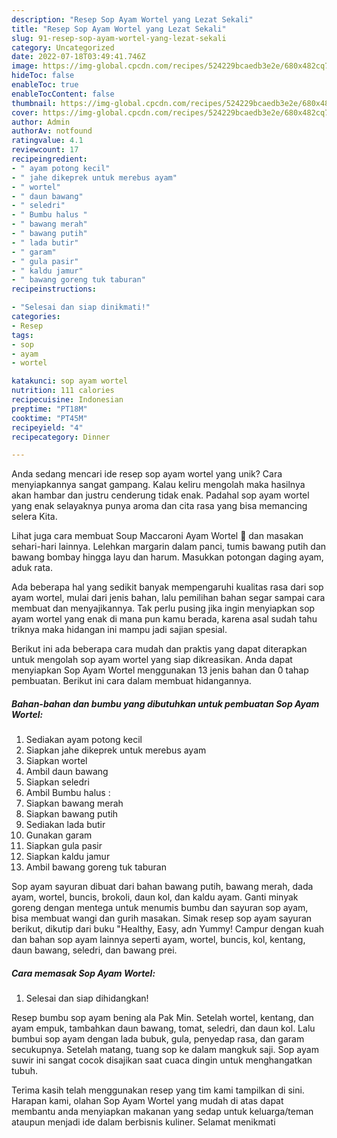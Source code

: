 ```yaml
---
description: "Resep Sop Ayam Wortel yang Lezat Sekali"
title: "Resep Sop Ayam Wortel yang Lezat Sekali"
slug: 91-resep-sop-ayam-wortel-yang-lezat-sekali
category: Uncategorized
date: 2022-07-18T03:49:41.746Z
image: https://img-global.cpcdn.com/recipes/524229bcaedb3e2e/680x482cq70/sop-ayam-wortel-foto-resep-utama.jpg
hideToc: false
enableToc: true
enableTocContent: false
thumbnail: https://img-global.cpcdn.com/recipes/524229bcaedb3e2e/680x482cq70/sop-ayam-wortel-foto-resep-utama.jpg
cover: https://img-global.cpcdn.com/recipes/524229bcaedb3e2e/680x482cq70/sop-ayam-wortel-foto-resep-utama.jpg
author: Admin
authorAv: notfound
ratingvalue: 4.1
reviewcount: 17
recipeingredient:
- " ayam potong kecil"
- " jahe dikeprek untuk merebus ayam"
- " wortel"
- " daun bawang"
- " seledri"
- " Bumbu halus "
- " bawang merah"
- " bawang putih"
- " lada butir"
- " garam"
- " gula pasir"
- " kaldu jamur"
- " bawang goreng tuk taburan"
recipeinstructions:

- "Selesai dan siap dinikmati!"
categories:
- Resep
tags:
- sop
- ayam
- wortel

katakunci: sop ayam wortel 
nutrition: 111 calories
recipecuisine: Indonesian
preptime: "PT18M"
cooktime: "PT45M"
recipeyield: "4"
recipecategory: Dinner

---
```





Anda sedang mencari ide resep sop ayam wortel yang unik? Cara menyiapkannya sangat gampang. Kalau keliru mengolah maka hasilnya akan hambar dan justru cenderung tidak enak. Padahal sop ayam wortel yang enak selayaknya punya aroma dan cita rasa yang bisa memancing selera Kita.





Lihat juga cara membuat Soup Maccaroni Ayam Wortel 🥰 dan masakan sehari-hari lainnya. Lelehkan margarin dalam panci, tumis bawang putih dan bawang bombay hingga layu dan harum. Masukkan potongan daging ayam, aduk rata.

Ada beberapa hal yang sedikit banyak mempengaruhi kualitas rasa dari sop ayam wortel, mulai dari jenis bahan, lalu pemilihan bahan segar sampai cara membuat dan menyajikannya. Tak perlu pusing jika ingin menyiapkan sop ayam wortel yang enak di mana pun kamu berada, karena asal sudah tahu triknya maka hidangan ini mampu jadi sajian spesial.






Berikut ini ada beberapa cara mudah dan praktis yang dapat diterapkan untuk mengolah sop ayam wortel yang siap dikreasikan. Anda dapat menyiapkan Sop Ayam Wortel menggunakan 13 jenis bahan dan 0 tahap pembuatan. Berikut ini cara dalam membuat hidangannya.

<!--inarticleads1-->

##### Bahan-bahan dan bumbu yang dibutuhkan untuk pembuatan Sop Ayam Wortel:

1. Sediakan  ayam potong kecil
1. Siapkan  jahe dikeprek untuk merebus ayam
1. Siapkan  wortel
1. Ambil  daun bawang
1. Siapkan  seledri
1. Ambil  Bumbu halus :
1. Siapkan  bawang merah
1. Siapkan  bawang putih
1. Sediakan  lada butir
1. Gunakan  garam
1. Siapkan  gula pasir
1. Siapkan  kaldu jamur
1. Ambil  bawang goreng tuk taburan


Sop ayam sayuran dibuat dari bahan bawang putih, bawang merah, dada ayam, wortel, buncis, brokoli, daun kol, dan kaldu ayam. Ganti minyak goreng dengan mentega untuk menumis bumbu dan sayuran sop ayam, bisa membuat wangi dan gurih masakan. Simak resep sop ayam sayuran berikut, dikutip dari buku &#34;Healthy, Easy, adn Yummy! Campur dengan kuah dan bahan sop ayam lainnya seperti ayam, wortel, buncis, kol, kentang, daun bawang, seledri, dan bawang prei. 

<!--inarticleads2-->

##### Cara memasak Sop Ayam Wortel:


1. Selesai dan siap dihidangkan!

Resep bumbu sop ayam bening ala Pak Min. Setelah wortel, kentang, dan ayam empuk, tambahkan daun bawang, tomat, seledri, dan daun kol. Lalu bumbui sop ayam dengan lada bubuk, gula, penyedap rasa, dan garam secukupnya. Setelah matang, tuang sop ke dalam mangkuk saji. Sop ayam suwir ini sangat cocok disajikan saat cuaca dingin untuk menghangatkan tubuh. 

Terima kasih telah menggunakan resep yang tim kami tampilkan di sini. Harapan kami, olahan Sop Ayam Wortel yang mudah di atas dapat membantu anda menyiapkan makanan yang sedap untuk keluarga/teman ataupun menjadi ide dalam berbisnis kuliner. Selamat menikmati
